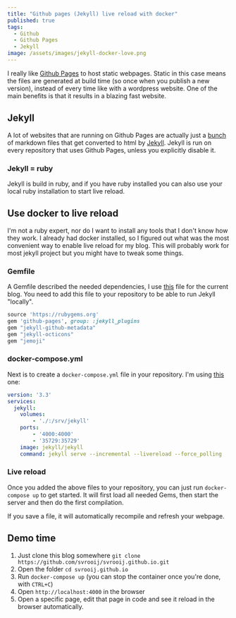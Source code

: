 ```yaml
---
title: "Github pages (Jekyll) live reload with docker"
published: true
tags:
  - Github
  - Github Pages
  - Jekyll
image: /assets/images/jekyll-docker-love.png
---
```


I really like [Github Pages](https://pages.github.com/) to host static webpages. Static in this case means the files are generated at build time (so once when you publish a new version), instead of every time like with a wordpress website. One of the main benefits is that it results in a blazing fast website.

## Jekyll

A lot of websites that are running on Github Pages are actually just a [bunch](https://github.com/svrooij/svrooij.github.io/tree/master/_posts) of markdown files that get converted to html by [Jekyll](https://jekyllrb.com/). Jekyll is run on every repository that uses Github Pages, unless you explicitly disable it.

### Jekyll = ruby

Jekyll is build in ruby, and if you have ruby installed you can also use your local ruby installation to start live reload.

## Use docker to live reload

I'm not a ruby expert, nor do I want to install any tools that I don't know how they work. I already had docker installed, so I figured out what was the most convenient way to enable live reload for my blog. This will probably work for most jekyll project but you might have to tweak some things.

### Gemfile

A Gemfile described the needed dependencies, I use [this](https://github.com/svrooij/svrooij.github.io/blob/master/Gemfile) file for the current blog. You need to add this file to your repository to be able to run Jekyll "locally".

```ruby
source 'https://rubygems.org'
gem 'github-pages', group: :jekyll_plugins
gem "jekyll-github-metadata"
gem "jekyll-octicons"
gem "jemoji"
```

### docker-compose.yml

Next is to create a `docker-compose.yml` file in your repository. I'm using [this](https://github.com/svrooij/svrooij.github.io/blob/master/docker-compose.yml) one:

```yml
version: '3.3'
services:
  jekyll:
    volumes:
        - './:/srv/jekyll'
    ports:
        - '4000:4000'
        - '35729:35729'
    image: jekyll/jekyll
    command: jekyll serve --incremental --livereload --force_polling
```

### Live reload

Once you added the above files to your repository, you can just run `docker-compose up` to get started. It will first load all needed Gems, then start the server and then do the first compilation.

If you save a file, it will automatically recompile and refresh your webpage.

## Demo time

1. Just clone this blog somewhere `git clone https://github.com/svrooij/svrooij.github.io.git`
2. Open the folder `cd svrooij.github.io`
3. Run `docker-compose up` (you can stop the container once you're done, with `CTRL+C`)
4. Open `http://localhost:4000` in the browser
5. Open a specific page, edit that page in code and see it reload in the browser automatically.
